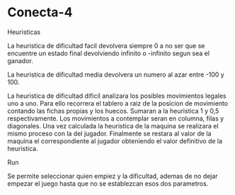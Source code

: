 # Conecta-4

Heuristicas

La heuristica de dificultad facil devolvera siempre 0 a no ser que se encuentre un estado final devolviendo infinito o -infinito segun sea el ganador.

La heuristica de dificultad media devolvera un numero al azar entre -100 y 100.

La heuristica de dificultad dificil analizara los posibles movimientos legales uno a uno. Para ello recorrera el tablero a raiz de la posicion de movimiento contando las fichas propias y los huecos. Sumaran a la heuristica 1 y 0,5 respectivamente. Los movimientos a contemplar seran en columna, filas y diagonales. Una vez calculada la heuristica de la maquina se realizara el mismo proceso con la del jugador. Finalmente se restara al valor de la maquina el correspondiente al jugador obteniendo el valor definitivo de la heuristica.

Run

Se permite seleccionar quien empiez y la dificultad, ademas de no dejar empezar el juego hasta que no se establezcan esos dos parametros.
